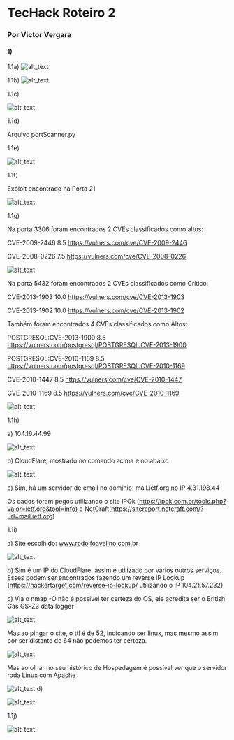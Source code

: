 # TecHack Roteiro 2
### Por Victor Vergara

#### 1) 

1.1a)
![alt_text](imgs/1-1a.png)

1.1b)
![alt_text](imgs/1-1b.png)

1.1c) 

![alt_text](imgs/1-1c.png)


1.1d) 

Arquivo portScanner.py


1.1e) 

![alt_text](imgs/1-1e.png)


1.1f) 

Exploit encontrado na Porta 21

![alt_text](imgs/1-1f.png)


1.1g) 

Na porta 3306 foram encontrados 2 CVEs classificados como altos:

CVE-2009-2446   8.5     https://vulners.com/cve/CVE-2009-2446

CVE-2008-0226   7.5     https://vulners.com/cve/CVE-2008-0226

![alt_text](imgs/1-1g-3306.png)


Na porta 5432 foram encontrados 2 CVEs classificados como Crítico:

CVE-2013-1903   10.0    https://vulners.com/cve/CVE-2013-1903

CVE-2013-1902   10.0    https://vulners.com/cve/CVE-2013-1902

Também foram encontrados 4 CVEs classificados como Altos:

POSTGRESQL:CVE-2013-1900        8.5     https://vulners.com/postgresql/POSTGRESQL:CVE-2013-1900

POSTGRESQL:CVE-2010-1169        8.5     https://vulners.com/postgresql/POSTGRESQL:CVE-2010-1169

CVE-2010-1447   8.5     https://vulners.com/cve/CVE-2010-1447

CVE-2010-1169   8.5     https://vulners.com/cve/CVE-2010-1169


![alt_text](imgs/1-1g-5432.png)

1.1h) 

a) 104.16.44.99

![alt_text](imgs/1-1ha.png)


b) CloudFlare, mostrado no comando acima e no abaixo

![alt_text](imgs/1-1hb.png)


c) Sim, há um servidor de email no domínio: mail.ietf.org no IP 4.31.198.44 

Os dados foram pegos utilizando o site IPOk (https://ipok.com.br/tools.php?valor=ietf.org&tool=info) e NetCraft(https://sitereport.netcraft.com/?url=mail.ietf.org)


1.1i) 

a) Site escolhido: www.rodolfoavelino.com.br


![alt_text](imgs/1-1i-a.png)


b) Sim é um IP do CloudFlare, assim é utilizado por vários outros serviços.
Esses podem ser encontrados fazendo um reverse IP Lookup (https://hackertarget.com/reverse-ip-lookup/ utilizando o IP 104.21.57.232)


c) Via o nmap -O não é possível ter certeza do OS, ele acredita ser o British Gas GS-Z3 data logger

![alt_text](imgs/1-1i-c1.png)

Mas ao pingar o site, o ttl é de 52, indicando ser linux, mas mesmo assim por ser distante de 64 não podemos ter certeza.

![alt_text](imgs/1-1i-c2.png)

Mas ao olhar no seu histórico de Hospedagem é possível ver que o servidor roda Linux com Apache

![alt_text](imgs/1-1i-c3.png)
d) 

![alt_text](imgs/14.png)


1.1j) 

![alt_text](imgs/15.png)
